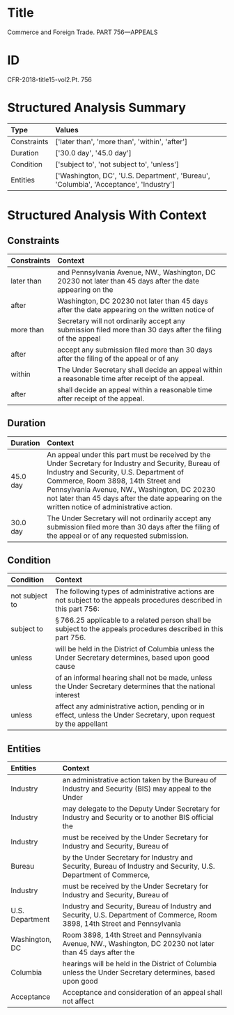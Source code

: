 # Title

 Commerce and Foreign Trade. PART 756—APPEALS


# ID

 CFR-2018-title15-vol2.Pt. 756


# Structured Analysis Summary

| Type        | Values                                                                                |
|:------------|:--------------------------------------------------------------------------------------|
| Constraints | ['later than', 'more than', 'within', 'after']                                        |
| Duration    | ['30.0 day', '45.0 day']                                                              |
| Condition   | ['subject to', 'not subject to', 'unless']                                            |
| Entities    | ['Washington, DC', 'U.S. Department', 'Bureau', 'Columbia', 'Acceptance', 'Industry'] |


# Structured Analysis With Context

 


## Constraints

| Constraints   | Context                                                                                                    |
|:--------------|:-----------------------------------------------------------------------------------------------------------|
| later than    | and Pennsylvania Avenue, NW., Washington, DC 20230 not later than 45 days after the date appearing on the  |
| after         | Washington, DC 20230 not later than 45 days after the date appearing on the written notice of              |
| more than     | Secretary will not ordinarily accept any submission filed more than 30 days after the filing of the appeal |
| after         | accept any submission filed more than 30 days after the filing of the appeal or of any                     |
| within        | The Under Secretary shall decide an appeal  within  a reasonable time after receipt of the appeal.         |
| after         | shall decide an appeal within a reasonable time after  receipt of the appeal.                              |


## Duration

| Duration   | Context                                                                                                                                                                                                                                                                                                                              |
|:-----------|:-------------------------------------------------------------------------------------------------------------------------------------------------------------------------------------------------------------------------------------------------------------------------------------------------------------------------------------|
| 45.0 day   | An appeal under this part must be received by the Under Secretary for Industry and Security, Bureau of Industry and Security, U.S. Department of Commerce, Room 3898, 14th Street and Pennsylvania Avenue, NW., Washington, DC 20230 not later than 45 days after the date appearing on the written notice of administrative action. |
| 30.0 day   | The Under Secretary will not ordinarily accept any submission filed more than 30 days after the filing of the appeal or of any requested submission.                                                                                                                                                                                 |


## Condition

| Condition      | Context                                                                                                                    |
|:---------------|:---------------------------------------------------------------------------------------------------------------------------|
| not subject to | The following types of administrative actions are  not subject to the appeals procedures described in this part 756:       |
| subject to     | &#167;&#8201;766.25 applicable to a related person shall be subject to  the appeals procedures described in this part 756. |
| unless         | will be held in the District of Columbia unless the Under Secretary determines, based upon good cause                      |
| unless         | of an informal hearing shall not be made, unless the Under Secretary determines that the national interest                 |
| unless         | affect any administrative action, pending or in effect, unless the Under Secretary, upon request by the appellant          |


## Entities

| Entities        | Context                                                                                                                      |
|:----------------|:-----------------------------------------------------------------------------------------------------------------------------|
| Industry        | an administrative action taken by the Bureau of Industry and Security (BIS) may appeal to the Under                          |
| Industry        | may delegate to the Deputy Under Secretary for Industry and Security or to another BIS official the                          |
| Industry        | must be received by the Under Secretary for Industry  and Security, Bureau of                                                |
| Bureau          | by the Under Secretary for Industry and Security, Bureau of Industry and Security, U.S. Department of Commerce,              |
| Industry        | must be received by the Under Secretary for Industry  and Security, Bureau of                                                |
| U.S. Department | Industry and Security, Bureau of Industry and Security, U.S. Department of Commerce, Room 3898, 14th Street and Pennsylvania |
| Washington, DC  | Room 3898, 14th Street and Pennsylvania Avenue, NW., Washington, DC 20230 not later than 45 days after the                   |
| Columbia        | hearings will be held in the District of Columbia unless the Under Secretary determines, based upon good                     |
| Acceptance      | Acceptance and consideration of an appeal shall not affect                                                                   |


